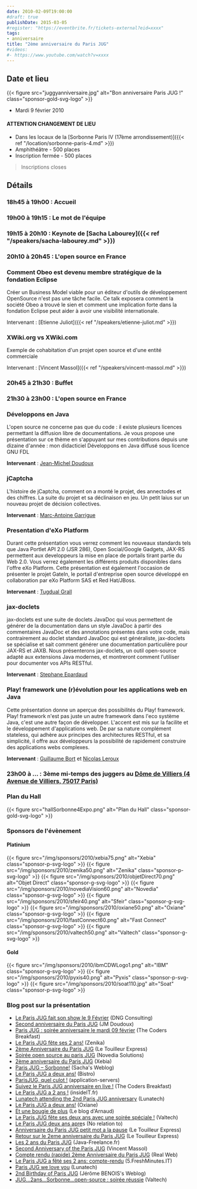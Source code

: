 ```yaml
---
date: 2010-02-09T19:00:00
#draft: true
publishDate: 2015-03-05
#register: "https://eventbrite.fr/tickets-external?eid=xxxx"
tags:
- anniversaire
title: "2ème anniversaire du Paris JUG"
#videos:
#- https://www.youtube.com/watch?v=xxxx
---
```



## Date et lieu

{{< figure src="juggyanniversaire.jpg" alt="Bon anniversaire Paris JUG !" class="sponsor-gold-svg-logo" >}}

* Mardi 9 février 2010

#### ATTENTION CHANGEMENT DE LIEU

* Dans les locaux de la [Sorbonne Paris IV (17ème arrondissement)]({{< ref "/location/sorbonne-paris-4.md" >}})
* Amphithéâtre - 500 places
* Inscription fermée - 500 places

> Inscriptions closes

## Détails

### 18h45 à 19h00 : Accueil

### 19h00 à 19h15 : Le mot de l'équipe

### 19h15 à 20h10 : Keynote de [Sacha Labourey]({{< ref "/speakers/sacha-labourey.md" >}})

### 20h10 à 20h45 : L'open source en France

### Comment Obeo est devenu membre stratégique de la fondation Eclipse

Créer un Business Model viable pour un éditeur d'outils de développement OpenSource n'est pas une tâche facile. Ce talk exposera comment la société Obeo a trouvé le sien et comment une implication forte dans la fondation Eclipse peut aider à avoir une visibilité internationale.

Intervenant : [Etienne Juliot]({{< ref "/speakers/etienne-juliot.md" >}})

### XWiki.org vs XWiki.com

Exemple de cohabitation d'un projet open source et d'une entité commerciale

Intervenant : [Vincent Massol]({{< ref "/speakers/vincent-massol.md" >}})

### 20h45 à 21h30 : Buffet

### 21h30 à 23h00 : L'open source en France

### Développons en Java

L'open source ne concerne pas que du code : il existe plusieurs licences permettant la diffusion libre de documentations. Je vous propose une présentation sur ce thème en s'appuyant sur mes contributions depuis une dizaine d'année : mon didacticiel Développons en Java diffusé sous licence GNU FDL

**Intervenant** : [Jean-Michel Doudoux]()

### jCaptcha

L'histoire de jCaptcha, comment on a monté le projet, des annectodes et des chiffres. La suite du projet et sa déclinaison en jeu. Un petit laius sur un nouveau projet de décision collectives.

**Intervenant** : [Marc-Antoine Garrigue]()

### Presentation d'eXo Platform

Durant cette présentation vous verrez comment les nouveaux standards tels que Java Portlet API 2.0 (JSR 286), Open Social/Google Gadgets, JAX-RS permettent aux developpeurs la mise en place de portails tirant partie du Web 2.0. Vous verrez également les différents produits disponibles dans l'offre eXo Platform. Cette présentation est également l'occasion de présenter le projet GateIn, le portail d'entreprise open source développé en collaboration par eXo Platform SAS et Red Hat/JBoss.

**Intervenant** : [Tugdual Grall]()

### jax-doclets

jax-doclets est une suite de doclets JavaDoc qui vous permettent de générer de la documentation dans un style JavaDoc à partir des commentaires JavaDoc et des annotations présentes dans votre code, mais contrairement au doclet standard JavaDoc qui est généraliste, jax-doclets se spécialise et sait comment générer une documentation particulière pour JAX-RS et JAXB. Nous présenterons jax-doclets, un outil open-source adapté aux extensions Java modernes, et montreront comment l’utiliser pour documenter vos APIs RESTful.

**Intervenant** : [Stephane Epardaud]()

### Play! framework une (r)évolution pour les applications web en Java

Cette présentation donne un aperçue des possibilités du Play! framework. Play! framework n'est pas juste un autre framework dans l'eco système Java, c'est une autre façon de développer. L'accent est mis sur la facilite et le développement d'applications web. De par sa nature complément stateless, qui adhère aux principes des architectures RESTful, et sa simplicité, il offre aux développeurs la possibilité de rapidement construire des applications webs complexes.

**Intervenant** : [Guillaume Bort]() et [Nicolas Leroux]()

### 23h00 à ... : 3ème mi-temps des juggers au [Dôme de Villiers (4 Avenue de Villiers, 75017 Paris)](https://maps.google.fr/maps?f=q&source=s_q&hl=fr&geocode=&q=d%C3%B4me+de+villiers+75017+paris&sll=48.879167,2.334938&sspn=0.162566,0.308647&ie=UTF8&hq=d%C3%B4me+de+villiers&hnear=75017+Paris&ll=48.881457,2.31561&spn=0.00254,0.004823&t=h&z=18&iwloc=A)

### Plan du Hall

{{< figure src="hallSorbonne4Expo.png" alt="Plan du Hall" class="sponsor-gold-svg-logo" >}}

### Sponsors de l'évènement

#### Platinium

{{< figure src="/img/sponsors/2010/xebia75.png" alt="Xebia" class="sponsor-p-svg-logo" >}}
{{< figure src="/img/sponsors/2010/zenika50.png" alt="Zenika" class="sponsor-p-svg-logo" >}}
{{< figure src="/img/sponsors/2010/objetDirect70.png" alt="Objet Direct" class="sponsor-g-svg-logo" >}}
{{< figure src="/img/sponsors/2010/novediaVision60.png" alt="Novedia" class="sponsor-g-svg-logo" >}}
{{< figure src="/img/sponsors/2010/sfeir40.png" alt="Sfeir" class="sponsor-g-svg-logo" >}}
{{< figure src="/img/sponsors/2010/oxiane50.png" alt="Oxiane" class="sponsor-g-svg-logo" >}}
{{< figure src="/img/sponsors/2010/fastConnect60.png" alt="Fast Connect" class="sponsor-g-svg-logo" >}}
{{< figure src="/img/sponsors/2010/valtech50.png" alt="Valtech" class="sponsor-g-svg-logo" >}}

#### Gold

{{< figure src="/img/sponsors/2010/ibmCDWLogo1.png" alt="IBM" class="sponsor-g-svg-logo" >}}
{{< figure src="/img/sponsors/2010/pyxis40.png" alt="Pyxis" class="sponsor-p-svg-logo" >}}
{{< figure src="/img/sponsors/2010/soat110.jpg" alt="Soat" class="sponsor-p-svg-logo" >}}


### Blog post sur la présentation

* [Le Paris JUG fait son show le 9 Février](http://www.dng-consulting.com/blogs/index.php/2010/01/13/le-paris-jug-fait-son-show-le-20-faeacut?blog=1) (DNG Consulting)
* [Second anniversaire du Paris JUG](http://www.jmdoudoux.fr/blog/index.php?post/2010/01/25/Second-anniversaire-du-Paris-JUG) (JM Doudoux)
* [Paris JUG : soirée anniversaire le mardi 09 février](http://ow.ly/1nACOt) (The Coders Breakfast)
* [Le Paris JUG fête ses 2 ans!](http://blog.zenika.com/index.php?post/2010/01/27/Le-Paris-JUG-f%C3%AAte-ses-2-ans!) (Zenika)
* [2ème Anniversaire du Paris JUG](http://www.touilleur-express.fr/2010/01/30/2eme-anniversaire-du-paris-jug-le-9-fevrier-2010/) (Le Touilleur Express)
* [Soirée open source au paris JUG](http://www.novediagroup.com/Solutions/Blog-Technologique/Soiree-open-source-au-paris-JUG) (Novedia Solutions)
* [2ème anniversaire du Paris JUG](http://blog.xebia.fr/2010/02/01/2eme-anniversaire-du-paris-jug/) (Xebia)
* [Paris JUG – Sorbonne!](http://sacha.labourey.com/2010/02/01/fr-paris-jug-sorbonne/) (Sacha's Weblog)
* [Le Paris JUG a deux ans!](http://blogs.sun.com/alexismp/entry/le_paris_jug_a_deux) (Bistro)
* [ParisJUG, quel culot !](http://www.application-servers.com/post/2010/02/05/ParisJUG%2C-quel-culot-!) (application-servers)
* [Suivez le Paris JUG anniversaire en live !](http://thecodersbreakfast.net/index.php?post/2010/02/05/Suivez-le-Paris-JUG-anniversaire-en-live) (The Coders Breakfast)
* [Le Paris JUG a 2 ans !](http://www.insideit.fr/post/2010/02/04/Le-Paris-JUG-a-2-ans-!) (insideIT.fr)
* [Lunatech attending the 2nd Paris JUG anniversary](http://www.lunatech-research.com/archives/2010/02/05/lunatech-attending-2nd-paris-jug-anniversary) (Lunatech)
* [Le Paris JUG a deux ans!](http://blog.oxiane.com/2010/02/07/le-paris-jug-a-deux-ans/) (Oxiane)
* [Et une bougie de plus](http://blog.aheritier.net/et-une-bougie-de-plus/) (Le blog d'Arnaud)
* [Le Paris JUG fête ses deux ans avec une soirée spéciale !](http://blog.valtech.fr/wordpress/2010/02/05/le-paris-jug-fete-ses-deux-ans-avec-une-soiree-speciale/) (Valtech)
* [Le Paris JUG deux ans apre](http://blog.emmanuelbernard.com/2010/02/le-parisjug-deux-ans-apres/)s (No relation to)
* [Anniversaire du Paris JUG petit mot a la pause](http://www.touilleur-express.fr/2010/02/09/anniversaire-du-paris-jug-petit-mot-a-la-pause/) (Le Touilleur Express)
* [Retour sur le 2eme anniversaire du Paris JUG](http://www.touilleur-express.fr/2010/02/10/retour-sur-le-2eme-anniversaire-du-paris-jug/) (Le Touilleur Express)
* [Les 2 ans du Paris JUG](http://www.java-freelance.fr/non-classe/les-2-ans-du-paris-jug) (Java-Freelance.fr)
* [Second Anniversary of the Paris JUG](http://massol.myxwiki.org/xwiki/bin/view/Blog/ParisJUGSecondAnniversary) (Vincent Massol)
* [Compte rendu (rapide) 2ème Anniversaire du Paris JUG](http://blog.realweb.fr/?p=45) (Real Web)
* [Le Paris JUG a fêté ses 2 ans: compte-rendu](http://5.freshminutes.it/2010/02/10/le-paris-jug-a-fete-ses-2-ans-compte-rendu/) (5.FreshMinutes.IT)
* [Paris JUG we love you](http://www.lunatech-research.com/archives/2010/02/11/parisjug-we-love-you) (Lunatech)
* [2nd Birthday of Paris JUG](http://blog.benois.fr/post/2010/02/11/2nd-Birthday-of-ParisJUG) (Jérôme BENOIS's Weblog)
* [JUG…2ans…Sorbonne…open-source : soirée réussie](http://blog.valtech.fr/wordpress/2010/02/13/jug-2ans-sorbonne-open-source-soiree-reussie/) (Valtech)

